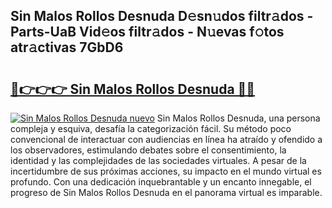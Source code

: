 ## Sin Malos Rollos Desnuda D𝚎sn𝚞dos filtr𝚊dos - Parts-UaB Vid𝚎os filtr𝚊dos - N𝚞evas f𝚘tos atr𝚊ctivas 7GbD6

# <h2><a href="http://mb9tt7.tromn.icu/?c=Sin+Malos+Rollos+Desnuda">🔗👉👉👉 Sin Malos Rollos Desnuda 🔗🔗</a></h2>

[![Sin Malos Rollos Desnuda nuevo](https://i.imgur.com/pEAQMta.gif)](http://mb9tt7.tromn.icu/?c=Sin+Malos+Rollos+Desnuda)
Sin Malos Rollos Desnuda, una persona compleja y esquiva, desafía la categorización fácil. Su método poco convencional de interactuar con audiencias en línea ha atraído y ofendido a los observadores, estimulando debates sobre el consentimiento, la identidad y las complejidades de las sociedades virtuales. A pesar de la incertidumbre de sus próximas acciones, su impacto en el mundo virtual es profundo. Con una dedicación inquebrantable y un encanto innegable, el progreso de Sin Malos Rollos Desnuda en el panorama virtual es imparable.

